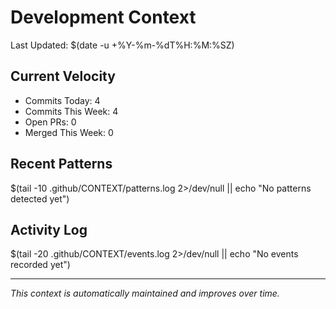 # Development Context

Last Updated: $(date -u +%Y-%m-%dT%H:%M:%SZ)

## Current Velocity
- Commits Today: 4
- Commits This Week: 4
- Open PRs: 0
- Merged This Week: 0

## Recent Patterns
$(tail -10 .github/CONTEXT/patterns.log 2>/dev/null || echo "No patterns detected yet")

## Activity Log
$(tail -20 .github/CONTEXT/events.log 2>/dev/null || echo "No events recorded yet")

---
*This context is automatically maintained and improves over time.*
